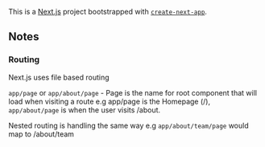 This is a [Next.js](https://nextjs.org/) project bootstrapped with [`create-next-app`](https://github.com/vercel/next.js/tree/canary/packages/create-next-app).

## Notes

### Routing

Next.js uses file based routing

`app/page` or `app/about/page` - Page is the name for root component that will load when visiting a route e.g app/page is the Homepage (/), `app/about/page` is when the user visits /about.

Nested routing is handling the same way e.g `app/about/team/page` would map to /about/team
